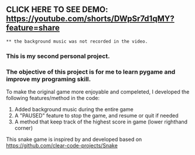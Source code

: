 ## CLICK HERE TO SEE DEMO: https://youtube.com/shorts/DWpSr7d1qMY?feature=share
    ** the background music was not recorded in the video. 

### This is my second personal project.
### The objective of this project is for me to learn pygame and improve my programing skill. 

To make the original game more enjoyable and compeleted, I developed the following features/method in the code:
  1. Added background music during the entire game
  2. A "PAUSED" feature to stop the game, and resume or quit if needed
  3. A method that keep track of the highest score in game (lower righthand corner)

This snake game is inspired by and developed based on https://github.com/clear-code-projects/Snake
